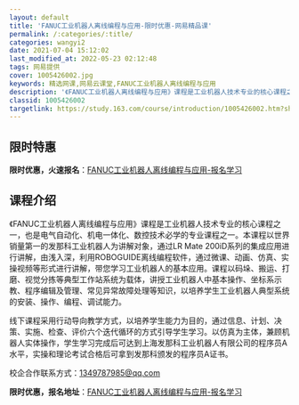 ```yaml
---
layout: default
title: 'FANUC工业机器人离线编程与应用-限时优惠-网易精品课'
permalink: /:categories/:title/
categories: wangyi2
date: 2021-07-04 15:12:02
last_modified_at: 2022-05-23 02:12:48
tags: 网易提供
cover: 1005426002.jpg
keywords: 精选网课,网易云课堂,FANUC工业机器人离线编程与应用
description: '《FANUC工业机器人离线编程与应用》课程是工业机器人技术专业的核心课程之一，也是电气自动化、机电一体化、数控技术必学的'
classid: 1005426002
targetlink: https://study.163.com/course/introduction/1005426002.htm?share=1&shareId=1025206652&utm_campaign=share&utm_medium=iphoneShare&utm_source=&utm_u=1025206652
---
```


## 限时特惠

**限时优惠，火速报名**：[FANUC工业机器人离线编程与应用-报名学习](https://study.163.com/course/introduction/1005426002.htm?share=1&shareId=1025206652&utm_campaign=share&utm_medium=iphoneShare&utm_source=&utm_u=1025206652)

## 课程介绍

《FANUC工业机器人离线编程与应用》课程是工业机器人技术专业的核心课程之一，也是电气自动化、机电一体化、数控技术必学的专业课程之一。本课程以世界销量第一的发那科工业机器人为讲解对象，通过LR Mate 200iD系列的集成应用进行讲解，由浅入深，利用ROBOGUIDE离线编程软件，通过微课、动画、仿真、实操视频等形式进行讲解，带您学习工业机器人的基本应用。课程以码垛、搬运、打磨、视觉分拣等典型工作站系统为载体，讲授工业机器人中基本操作、坐标系示教、程序编辑及管理、常见异常故障处理等知识，以培养学生工业机器人典型系统的安装、操作、编程、调试能力。



线下课程采用行动导向教学方式，以培养学生能力为目的，通过信息、计划、决策、实施、检查、评价六个迭代循环的方式引导学生学习。以仿真为主体，兼顾机器人实体操作，学生学习完成后可达到上海发那科工业机器人有限公司的程序员A水平，实操和理论考试合格后可拿到发那科颁发的程序员A证书。

校企合作联系方式：1349787985@qq.com

**限时优惠，报名地址**：[FANUC工业机器人离线编程与应用-报名学习](https://study.163.com/course/introduction/1005426002.htm?share=1&shareId=1025206652&utm_campaign=share&utm_medium=iphoneShare&utm_source=&utm_u=1025206652)

